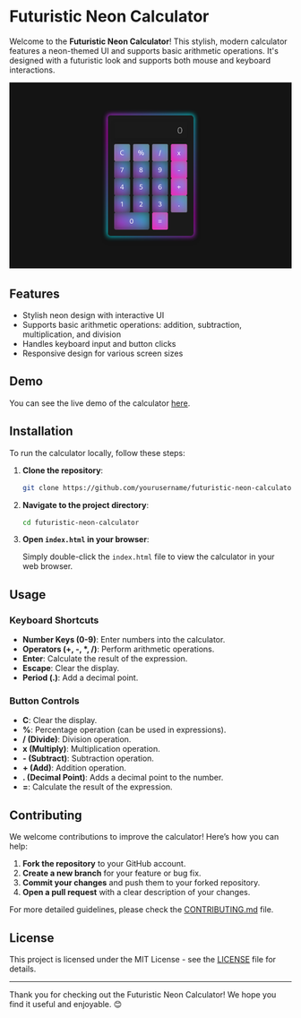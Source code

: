 # Futuristic Neon Calculator

Welcome to the **Futuristic Neon Calculator**! This stylish, modern calculator features a neon-themed UI and supports basic arithmetic operations. It's designed with a futuristic look and supports both mouse and keyboard interactions.

![Calculator Preview](previwe.png)

## Features

- Stylish neon design with interactive UI
- Supports basic arithmetic operations: addition, subtraction, multiplication, and division
- Handles keyboard input and button clicks
- Responsive design for various screen sizes

## Demo

You can see the live demo of the calculator [here](https://quicksilver-lab.github.io/Calculator-futuristic/).

## Installation

To run the calculator locally, follow these steps:

1. **Clone the repository**:

    ```bash
    git clone https://github.com/yourusername/futuristic-neon-calculator.git
    ```

2. **Navigate to the project directory**:

    ```bash
    cd futuristic-neon-calculator
    ```

3. **Open `index.html` in your browser**:

    Simply double-click the `index.html` file to view the calculator in your web browser.

## Usage

### Keyboard Shortcuts

- **Number Keys (0-9)**: Enter numbers into the calculator.
- **Operators (+, -, *, /)**: Perform arithmetic operations.
- **Enter**: Calculate the result of the expression.
- **Escape**: Clear the display.
- **Period (.)**: Add a decimal point.

### Button Controls

- **C**: Clear the display.
- **%**: Percentage operation (can be used in expressions).
- **/ (Divide)**: Division operation.
- **x (Multiply)**: Multiplication operation.
- **- (Subtract)**: Subtraction operation.
- **+ (Add)**: Addition operation.
- **. (Decimal Point)**: Adds a decimal point to the number.
- **=**: Calculate the result of the expression.

## Contributing

We welcome contributions to improve the calculator! Here’s how you can help:

1. **Fork the repository** to your GitHub account.
2. **Create a new branch** for your feature or bug fix.
3. **Commit your changes** and push them to your forked repository.
4. **Open a pull request** with a clear description of your changes.

For more detailed guidelines, please check the [CONTRIBUTING.md](link-to-your-contributing-guidelines) file.

## License

This project is licensed under the MIT License - see the [LICENSE](LICENSE) file for details.

---

Thank you for checking out the Futuristic Neon Calculator! We hope you find it useful and enjoyable. 😊
